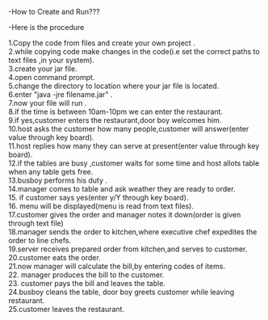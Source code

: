 -How to Create and Run???

-Here is the procedure

1.Copy the code from files and create your own project .<br>
2.while copying code make changes in the code(i.e set the correct paths to text files ,in your system). <br>
3.create your jar file. <br>
4.open command prompt. <br>
5.change the directory to location where your jar file is located. <br>
6.enter "java -jre filename.jar" .<br>
7.now your file will run .<br>
8.if the time is between 10am-10pm we can enter the restaurant. <br>
9.if yes,customer enters the restaurant,door boy welcomes him. <br>
10.host asks the customer how many people,customer will answer(enter value through key board). <br>
11.host replies how many they can serve at present(enter value through key board). <br>
12.if the tables are busy ,customer waits for some time and host allots table when any table gets free. <br>
13.busboy performs his duty . <br>
14.manager comes to table and ask weather they are ready to order. <br>
15. if customer says yes(enter y/Y through key board). <br>
16. menu will be displayed(menu is read from text files). <br>
17.customer gives the order and manager notes it down(order is given through text file) <br>
18.manager sends the order to kitchen,where executive chef expedites the order to line chefs. <br>
19.server receives prepared order from kitchen,and serves to customer. <br>
20.customer eats the order. <br>
21.now manager will calculate the bill,by entering codes of items. <br>
22. manager produces the bill to the customer. <br>
23. customer pays the bill and leaves the table. <br>
24.busboy cleans the table, door boy greets customer while leaving restaurant. <br>
25.customer leaves the restaurant. <br>
